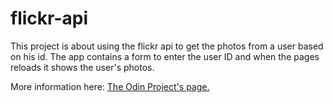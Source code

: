 # flickr-api

This project is about using the flickr api to get the photos from a user based on his id. The app contains a form to enter the user ID and when the pages reloads it shows the user's photos.

More information here: [The Odin Project's page.](https://www.theodinproject.com/lessons/ruby-on-rails-flickr-api)
